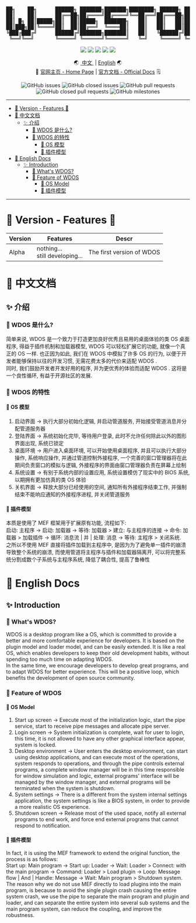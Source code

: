 <pre align="center">
██╗    ██╗      ██████╗ ███████╗███████╗████████╗ ██████╗ ██████╗      ██████╗ ███████╗
██║    ██║      ██╔══██╗██╔════╝██╔════╝╚══██╔══╝██╔═══██╗██╔══██╗    ██╔═══██╗██╔════╝
██║ █╗ ██║█████╗██║  ██║█████╗  ███████╗   ██║   ██║   ██║██████╔╝    ██║   ██║███████╗
██║███╗██║╚════╝██║  ██║██╔══╝  ╚════██║   ██║   ██║   ██║██╔═══╝     ██║   ██║╚════██║
╚███╔███╔╝      ██████╔╝███████╗███████║   ██║   ╚██████╔╝██║         ╚██████╔╝███████║
 ╚══╝╚══╝       ╚═════╝ ╚══════╝╚══════╝   ╚═╝    ╚═════╝ ╚═╝          ╚═════╝ ╚══════╝
</pre>
<p align="center">
  <a href="./LICENSE" target="_blank"><img src="https://img.shields.io/github/license/Catrol-org/Working-Desktop-OS?style=for-the-badge"></img></a>
  <a href="https://dotnet.microsoft.com/" target="_blank"><img src="https://img.shields.io/badge/.NET-5C2D91?style=for-the-badge&logo=.net&logoColor=white"></img></a>
  <a href="#" target="_blank"><img src="https://img.shields.io/badge/Windows-0078D6?style=for-the-badge&logo=windows&logoColor=white"></img></a>
  <a href="#" target="_blank"><img src="https://img.shields.io/badge/Linux-FCC624?style=for-the-badge&logo=linux&logoColor=black"></img></a>
  <a href="#" target="_blank"><img src="https://img.shields.io/badge/mac%20os-000000?style=for-the-badge&logo=macos&logoColor=F0F0F0"></img></a>
</p>
<p align="center">
🌏 <a href="#-中文文档">&nbsp;中文&nbsp;</a> | <a href="#-english-docs">English</a> 🌏<br>
🔗 <a href="https://www.wdos.online">官网主页 - Home Page</a> | <a href="https://docs.wdos.online">官方文档 - Official Docs</a> 🗒
</p>
<p align="center">
<img alt="GitHub issues" src="https://img.shields.io/github/issues/Catrol-org/Working-Desktop-OS?style=flat-square">
<img alt="GitHub closed issues" src="https://img.shields.io/github/issues-closed/Catrol-org/Working-Desktop-OS?style=flat-square">
<img alt="GitHub pull requests" src="https://img.shields.io/github/issues-pr/Catrol-org/Working-Desktop-OS?style=flat-square">
<img alt="GitHub closed pull requests" src="https://img.shields.io/github/issues-pr-closed/Catrol-org/Working-Desktop-OS?style=flat-square">
<img alt="GitHub milestones" src="https://img.shields.io/github/milestones/all/Catrol-org/Working-Desktop-OS?style=flat-square">
</p>

----

<!-- TOC -->

- [🥪 Version - Features 🔰](#markdown-header-🥪-version-features-🔰)
- [📄 中文文档](#markdown-header-📄-中文文档)
    - [✨ 介绍](#markdown-header-✨-介绍)
        - [🚩 WDOS 是什么?](#markdown-header-🚩-wdos-是什么)
        - [🔰 WDOS 的特性](#markdown-header-🔰-wdos-的特性)
            - [🔮 OS 模型](#markdown-header-🔮-os-模型)
            - [📱 插件模型](#markdown-header-📱-插件模型)
- [📄 English Docs](#markdown-header-📄-english-docs)
    - [✨ Introduction](#markdown-header-✨-introduction)
        - [🚩 What's WDOS?](#markdown-header-🚩-whats-wdos)
        - [🔰 Feature of WDOS](#markdown-header-🔰-feature-of-wdos)
            - [🔮 OS Model](#markdown-header-🔮-os-model)
            - [📱 插件模型](#markdown-header-📱-插件模型_1)

<!-- /TOC -->

----

<a id="markdown-markdown-header-🥪-version-features-🔰" name="markdown-header-🥪-version-features-🔰"></a>
# 🥪 Version - Features 🔰

| Version | Features                          | Descr                     |
|---------|-----------------------------------|---------------------------|
| Alpha   | nothing...<br>still developing... | The first version of WDOS |

<a id="markdown-markdown-header-📄-中文文档" name="markdown-header-📄-中文文档"></a>
# 📄 中文文档
<a id="markdown-markdown-header-✨-介绍" name="markdown-header-✨-介绍"></a>
## ✨ 介绍
<a id="markdown-markdown-header-🚩-wdos-是什么" name="markdown-header-🚩-wdos-是什么"></a>
### 🚩 WDOS 是什么?
简单来说, WDOS 是一个致力于打造更加良好优秀且易用的桌面体验的类 OS 桌面程序, 得益于插件机制和加载器模型, WDOS 可以轻松扩展它的功能, 就像一个真正的 OS 一样. 也正因为如此, 我们在 WDOS 中模拟了许多 OS 的行为, 以便于开发者能够保持以往的开发习惯, 无需花费太多的代价来适配 WDOS .  
同时, 我们鼓励开发者开发好用的程序, 并为更优秀的体验而适配 WDOS . 这将是一个良性循环, 有益于开源社区的发展.

<a id="markdown-markdown-header-🔰-wdos-的特性" name="markdown-header-🔰-wdos-的特性"></a>
### 🔰 WDOS 的特性
<a id="markdown-markdown-header-🔮-os-模型" name="markdown-header-🔮-os-模型"></a>
#### 🔮 OS 模型
1. 启动界面   ->    执行大部分初始化逻辑, 并启动管道服务, 开始接受管道消息并分配管道服务器
2. 登陆界面   ->    系统初始化完毕, 等待用户登录, 此时不允许任何除此以外的图形界面出现, 系统已锁定
3. 桌面环境   ->    用户进入桌面环境, 可以开始使用桌面程序, 并且可以执行大部分操作, 系统响应操作, 并通过管道控制外接程序, 一个完善的窗口管理器将在此期间负责窗口的模拟与逻辑, 外接程序的界面由窗口管理器负责在屏幕上绘制
4. 系统设置   ->    有别于系统内部的设置应用, 系统设置模仿了现实中的 BIOS 系统, 以期拥有更加仿真的类 OS 体验
5. 关机界面   ->    释放大部分已经使用的空间, 通知所有外接程序结束工作, 并强制结束不能响应通知的外接程序进程, 并关闭管道服务

<a id="markdown-markdown-header-📱-插件模型" name="markdown-header-📱-插件模型"></a>
#### 📱 插件模型
本质是使用了 MEF 框架用于扩展原有功能, 流程如下:  
启动: 主程序 -> 启动: 加载器 -> 等待: 加载器 > 建立: 与主程序的连接 -> 命令: 加载器 > 加载插件 -> 循环: 消息流 | 并 | 处理: 消息 -> 等待: 主程序 > 关闭系统.  
之所以不使用 MEF 直接将插件加载到主程序中, 是因为为了避免单一插件的崩溃导致整个系统的崩溃, 而使用管道将主程序与插件和加载器隔离开, 可以将完整系统分割成数个子系统与主程序系统, 降低了耦合性, 提高了鲁棒性  

<a id="markdown-markdown-header-📄-english-docs" name="markdown-header-📄-english-docs"></a>
# 📄 English Docs
<a id="markdown-markdown-header-✨-introduction" name="markdown-header-✨-introduction"></a>
## ✨ Introduction
<a id="markdown-markdown-header-🚩-whats-wdos" name="markdown-header-🚩-whats-wdos"></a>
### 🚩 What's WDOS?
WDOS is a desktop program like a OS, which is committed to provide a better and more comfortable experience for developers. It is based on the plugin model and loader model, and can be easily extended. It is like a real OS, which enables developers to keep their old development habits, without spending too much time on adapting WDOS.  
In the same time, we encourage developers to develop great programs, and to adapt WDOS for better experience. This will be a positive loop, which benefits the development of open source community.

<a id="markdown-markdown-header-🔰-feature-of-wdos" name="markdown-header-🔰-feature-of-wdos"></a>
### 🔰 Feature of WDOS
<a id="markdown-markdown-header-🔮-os-model" name="markdown-header-🔮-os-model"></a>
#### 🔮 OS Model
1. Start up screen        ->    Execute most of the initialization logic, start the pipe service, start to receive pipe messages and allocate pipe server.
2. Login screen           ->    System initialization is complete, wait for user to login, this time, it is not allowed to have any other graphical interface appear, system is locked.
3. Desktop environment    ->    User enters the desktop environment, can start using desktop applications, and can execute most of the operations, system responds to operations, and through the pipe controls external programs, a complete window manager will be in this time responsible for window simulation and logic, external programs' interface will be managed by the window manager, and external programs will be terminated when the system is shutdown.
4. System settings        ->    There is a different from the system internal settings application, the system settings is like a BIOS system, in order to provide a more realistic OS experience.
5. Shutdown screen        ->    Release most of the used space, notify all external programs to end work, and force end external programs that cannot respond to notification.

<a id="markdown-markdown-header-📱-插件模型_1" name="markdown-header-📱-插件模型_1"></a>
#### 📱 插件模型
In fact, it is using the MEF framework to extend the original function, the process is as follows:  
Start up: Main program -> Start up: Loader -> Wait: Loader > Connect: with the main program -> Command: Loader > Load plugin -> Loop: Message flow | And | Handle: Message -> Wait: Main program > Shutdown system.  
The reason why we do not use MEF directly to load plugins into the main program, is because to avoid the single plugin crash causing the entire system crash, we use the pipe to separate the main program and plugin and loader, and can separate the entire system into several sub systems and the main program system, can reduce the coupling, and improve the robustness.

